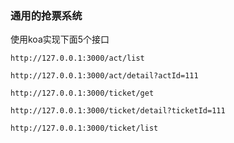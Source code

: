 ### 通用的抢票系统





使用koa实现下面5个接口



```
http://127.0.0.1:3000/act/list

http://127.0.0.1:3000/act/detail?actId=111

http://127.0.0.1:3000/ticket/get

http://127.0.0.1:3000/ticket/detail?ticketId=111

http://127.0.0.1:3000/ticket/list
```

